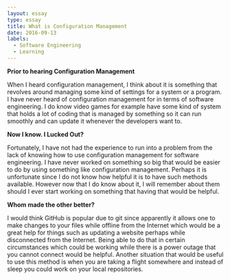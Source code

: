 ```yaml
---
layout: essay
type: essay
title: What is Configuration Management
date: 2016-09-13
labels:
  - Software Engineering
  - Learning
---
```


**Prior to hearing Configuration Management**

When I heard configuration management, I think about it is something that revolves around managing some kind of settings 
for a system or a program. I have never heard of configuration management for in terms of software engineering.  I do know
video games for example have some kind of system that holds a lot of coding that is managed by something so it can run smoothly
and can update it whenever the developers want to. 


**Now I know. I Lucked Out?**

Fortunately, I have not had the experience to run into a problem from the lack of knowing how to use configuration management 
for software engineering. I have never worked on something so big that would be easier to do by using something like configuration management. Perhaps it is unfortunate since I do not know how helpful it is to have such methods available. However now that I do know about it, I will remember about them should I ever start working on something that having that would be helpful.

**Whom made the other better?**

I would think GitHub is popular due to git since apparently it allows one to make changes to your files while offline from the 
Internet which would be a great help for things such as updating a website perhaps while disconnected from the Internet. Being
able to do that in certain circumstances which could be working while there is a power outage that you cannot connect would be 
helpful. Another situation that would be useful to use this method is when you are taking a flight somewhere and instead of sleep
you could work on your local repositories.

